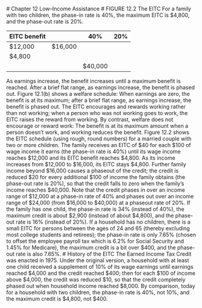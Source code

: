 \# Chapter 12 Low–Income Assistance # FIGURE 12.2 The EITC For a family with two children, the phase-in rate is 40%, the maximum EITC is $4,800, and the phase-out rate is 20%.

| EITC benefit |         | 40%     | 20% |
| ------------ | ------- | ------- | --- |
| $12,000      | $16,000 |         |     |
| $4,800       |         |         |     |
|              |         | $40,000 |     |

As earnings increase, the benefit increases until a maximum benefit is reached. After a brief flat range, as earnings increase, the benefit is phased out. Figure 12.1(b) shows a welfare schedule: When earnings are zero, the benefit is at its maximum; after a brief flat range, as earnings increase, the benefit is phased out. The EITC encourages and rewards working rather than not working; when a person who was not working goes to work, the EITC raises the reward from working. By contrast, welfare does not encourage or reward work: The benefit is at its maximum amount when a person doesn’t work, and working reduces the benefit. Figure 12.2 shows the EITC schedule (using rough, round numbers) for a married couple with two or more children. The family receives an EITC of $40 for each $100 of wage income it earns (the phase-in rate is 40%) until its wage income reaches $12,000 and its EITC benefit reaches $4,800. As its income increases from $12,000 to $16,000, its EITC stays $4,800. Further family income beyond $16,000 causes a phaseout of the credit; the credit is reduced $20 for every additional $100 of income the family obtains (the phase-out rate is 20%), so that the credit falls to zero when the family’s income reaches $40,000. Note that the credit phases in over an income range of $12,000 at a phase-in rate of 40% and phases out over an income range of $24,000 (from $16,000 to $40,000) at a phaseout rate of 20%. If the family has one child, the phase-in rate is 34% (instead of 40%), the maximum credit is about $2,900 (instead of about $4,800), and the phase-out rate is 16% (instead of 20%). If a household has no children, there is a small EITC for persons between the ages of 24 and 65 (thereby excluding most college students and retirees); the phase-in rate is only 7.65% (chosen to offset the employee payroll tax which is 6.2% for Social Security and 1.45% for Medicare), the maximum credit is a bit over $400, and the phase-out rate is also 7.65%. # History of the EITC The Earned Income Tax Credit was enacted in 1975. Under the original version, a household with at least one child received a supplement of 10% of its wage earnings until earnings reached $4,000 and the credit reached $400; then for each $100 of income above $4,000, the credit was reduced $10, so that the credit completely phased out when household income reached $8,000. By comparison, today for a household with two children, the phase-in rate is 40%, not 10%, and the maximum credit is $4,800, not $400.